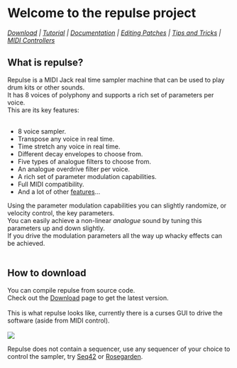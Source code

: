 # Welcome to the repulse project #

_[Download](Download.md) | [Tutorial](Tutorial.md) | [Documentation](Documentation.md) | [Editing Patches](EditingPatches.md) | [Tips and Tricks](TipsAndTricks.md) | [MIDI Controllers](Controllers.md)_

## What is repulse? ##
Repulse is a MIDI Jack real time sampler machine that can be used to play drum kits or other sounds.<br>
It has 8 voices of polyphony and supports a rich set of parameters per voice.<br>
This are its key features:<br>
<br>
<ul><li>8 voice sampler.<br>
</li><li>Transpose any voice in real time.<br>
</li><li>Time stretch any voice in real time.<br>
</li><li>Different decay envelopes to choose from.<br>
</li><li>Five types of analogue filters to choose from.<br>
</li><li>An analogue overdrive filter per voice.<br>
</li><li>A rich set of parameter modulation capabilities.<br>
</li><li>Full MIDI compatibility.<br>
</li><li>And a lot of other <a href='TipsAndTricks.md'>features</a>...</li></ul>

Using the parameter modulation capabilities you can slightly randomize, or velocity control, the key parameters.<br>
You can easily achieve a non-linear <i>analogue</i> sound by tuning this parameters up and down slightly.<br>
If you drive the modulation parameters all the way up whacky effects can be achieved.<br>
<br>
<h2>How to download</h2>
You can compile repulse from source code.<br>
Check out the <a href='Download.md'>Download</a> page to get the latest version.<br>
<br>
This is what repulse looks like, currently there is a curses GUI to drive the software (aside from MIDI control).<br><br>
<img src='http://img219.imageshack.us/img219/8738/screenv001.png' />

Repulse does not contain a sequencer, use any sequencer of your choice to control the sampler, try <a href='http://www.filter24.org/seq24'>Seq42</a> or <a href='http://www.rosegardenmusic.com'>Rosegarden</a>.